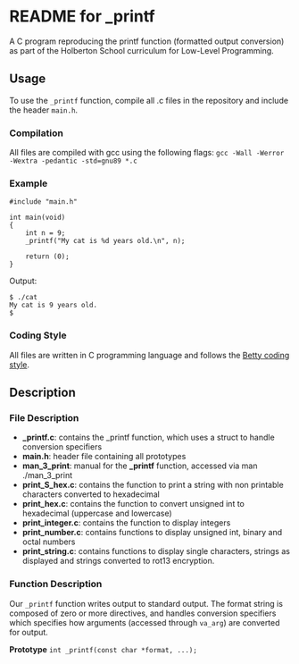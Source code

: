 # README for _printf

A C program reproducing the printf function (formatted output conversion) as
part of the Holberton School curriculum for Low-Level Programming.

## Usage
To use the `_printf` function, compile all .c files in the repository and
include the header `main.h`.

### Compilation
All files are compiled with gcc using the following flags:
`gcc -Wall -Werror -Wextra -pedantic -std=gnu89 *.c`

### Example
```
#include "main.h"

int main(void)
{
	int n = 9;
	_printf("My cat is %d years old.\n", n);

	return (0);
}
```

Output:
```
$ ./cat
My cat is 9 years old.
$
```

### Coding Style
All files are written in C programming language and follows the
[Betty coding style](https://github.com/holbertonschool/Betty/wiki).

## Description
### File Description
- **_printf.c**: contains the _printf function, which uses a struct to handle
conversion specifiers
- **main.h**: header file containing all prototypes
- **man_3_print**: manual for the **_printf** function, accessed via
man ./man_3_print
- **print_S_hex.c**: contains the function to print a string with non printable
characters converted to hexadecimal
- **print_hex.c**: contains the function to convert unsigned int to hexadecimal
(uppercase and lowercase)
- **print_integer.c**: contains the function to display integers
- **print_number.c**: contains functions to display unsigned int, binary and
octal numbers
- **print_string.c**: contains functions to display single characters,
strings as displayed and strings converted to rot13 encryption.

### Function Description
Our `_printf` function writes output to standard output. The format string
is composed of zero or more directives, and handles conversion specifiers
which specifies how arguments (accessed through `va_arg`)  are converted for
output.

**Prototype**
`int _printf(const char *format, ...);`